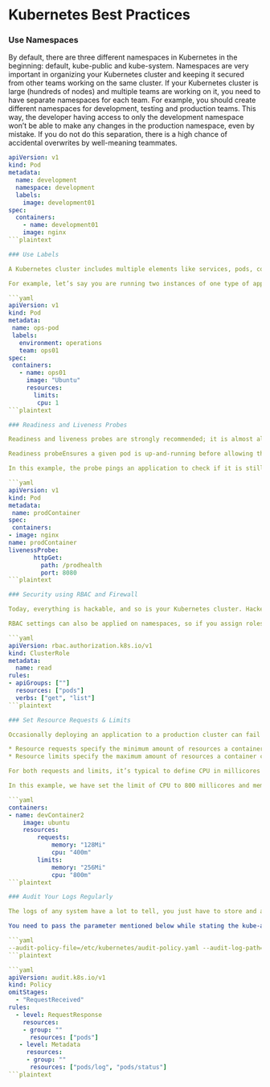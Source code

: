 # Kubernetes Best Practices

### Use Namespaces

By default, there are three different namespaces in Kubernetes in the beginning: default, kube-public and kube-system. Namespaces are very important in organizing your Kubernetes cluster and keeping it secured from other teams working on the same cluster. If your Kubernetes cluster is large (hundreds of nodes) and multiple teams are working on it, you need to have separate namespaces for each team. For example, you should create different namespaces for development, testing and production teams. This way, the developer having access to only the development namespace won’t be able to make any changes in the production namespace, even by mistake. If you do not do this separation, there is a high chance of accidental overwrites by well-meaning teammates.

```yaml
apiVersion: v1
kind: Pod
metadata:
  name: development
  namespace: development  
  labels:
    image: development01
spec: 
  containers:
    - name: development01
    image: nginx
```plaintext

### Use Labels

A Kubernetes cluster includes multiple elements like services, pods, containers, networks, etc. Maintaining all these resources and keeping track of how they interact with each other in a cluster is cumbersome. This is where labels come in. Kubernetes labels are key-value pairs that organize your cluster resources.

For example, let’s say you are running two instances of one type of application. Both are similarly named, but each application is used by different teams (e.g., development and testing). You can help your teams differentiate between the similar applications by defining a label which uses their team’s name to demonstrate ownership.

```yaml
apiVersion: v1
kind: Pod
metadata:
 name: ops-pod
 labels:
   environment: operations
   team: ops01
spec:
 containers:
   - name: ops01
     image: "Ubuntu"
     resources:
       limits:
        cpu: 1
```plaintext

### Readiness and Liveness Probes

Readiness and liveness probes are strongly recommended; it is almost always better to use them than to forego them. These probes are essentially health checks.

Readiness probeEnsures a given pod is up-and-running before allowing the load to get directed to that pod. If the pod is not ready, the requests are taken away from your service until the probe verifies the pod is up. Liveness probeVerifies if the application is still running or not. This probe tries to ping the pod for a response from it and then check its health. If there is no response, then the application is not running on the pod. The liveness probe launches a new pod and starts the application on it if the check fails.

In this example, the probe pings an application to check if it is still running. If it gets the HTTP response, it then marks the pod as healthy.

```yaml
apiVersion: v1
kind: Pod
metadata:
 name: prodContainer
spec:
 containers:
- image: nginx    
name: prodContainer    
livenessProbe:
       httpGet:
         path: /prodhealth
         port: 8080
```plaintext

### Security using RBAC and Firewall

Today, everything is hackable, and so is your Kubernetes cluster. Hackers often try to find vulnerabilities in the system in order to exploit them and gain access. So, keeping your Kubernetes cluster secure should be a high priority. The first thing to do is make sure you are using RBAC in Kubernetes. RBAC is role-based access control. Assign roles to each user in your cluster and each service account running in your cluster. Roles in RBAC contain several permissions that a user or service account can perform. You can assign the same role to multiple people and each role can have multiple permissions.

RBAC settings can also be applied on namespaces, so if you assign roles to a user allowed in one namespace, they will not have access to other namespaces in the cluster. Kubernetes provides RBAC properties such as role and cluster role to define security policies.

```yaml
apiVersion: rbac.authorization.k8s.io/v1
kind: ClusterRole
metadata:
  name: read
rules:
- apiGroups: [""]
  resources: ["pods"]
  verbs: ["get", "list"]
```plaintext

### Set Resource Requests & Limits

Occasionally deploying an application to a production cluster can fail due limited resources available on that cluster. This is a common challenge when working with a Kubernetes cluster and it’s caused when resource requests and limits are not set. Without resource requests and limits, pods in a cluster can start utilizing more resources than required. If the pod starts consuming more CPU or memory on the node, then the scheduler may not be able to place new pods, and even the node itself may crash.

* Resource requests specify the minimum amount of resources a container can use
* Resource limits specify the maximum amount of resources a container can use.

For both requests and limits, it’s typical to define CPU in millicores and memory is in megabytes or mebibytes. Containers in a pod do not run if the request of resources made is higher than the limit you set.

In this example, we have set the limit of CPU to 800 millicores and memory to 256 mebibytes. The maximum request which the container can make at a time is 400 millicores of CPU and 128 mebibyte of memory.

```yaml
containers:
- name: devContainer2
    image: ubuntu
    resources:
        requests:
            memory: "128Mi"
            cpu: "400m"
        limits:                              
            memory: "256Mi"
            cpu: "800m"
```plaintext

### Audit Your Logs Regularly

The logs of any system have a lot to tell, you just have to store and analyze them well. In Kubernetes, auditing the logs regularly is particularly important to identify any vulnerability or threat in the cluster. All the request data made on the Kubernetes API is stored in the audit.log file. This file is stored at /var/log/audit.log with the Kubernetes cluster's audit policy present at /etc/kubernetes/audit-policy.yaml

You need to pass the parameter mentioned below while stating the kube-apiserver if you want the cluster to have audit logging:

```yaml
--audit-policy-file=/etc/kubernetes/audit-policy.yaml --audit-log-path=/var/log/audit.log
```plaintext

```yaml
apiVersion: audit.k8s.io/v1
kind: Policy
omitStages:
  - "RequestReceived"
rules:
  - level: RequestResponse
    resources:
    - group: ""
      resources: ["pods"]
   - level: Metadata
     resources:
     - group: ""
      resources: ["pods/log", "pods/status"]
```plaintext
